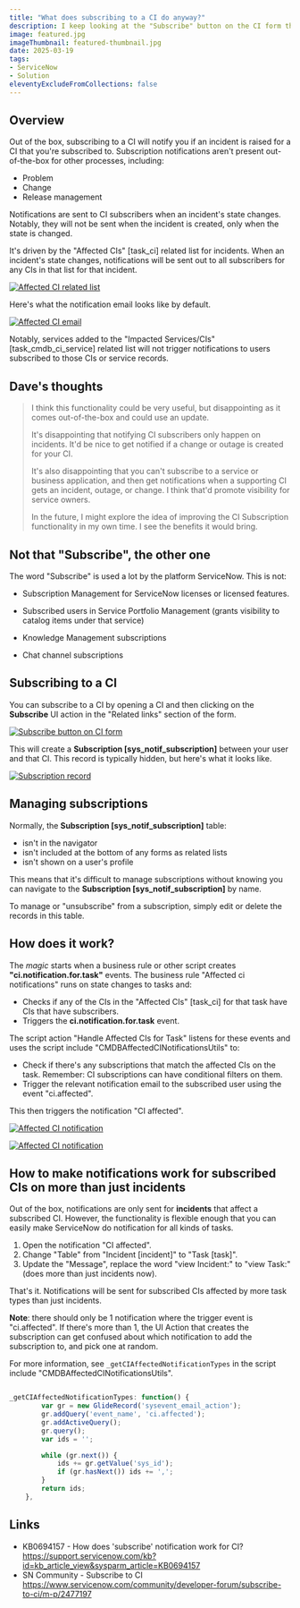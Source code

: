 ```yaml
---
title: "What does subscribing to a CI do anyway?"
description: I keep looking at the "Subscribe" button on the CI form thinking "what do you do anyway?". There's not a lot of documentation around what it does, so I reverse engineered it and here's what I found.
image: featured.jpg
imageThumbnail: featured-thumbnail.jpg
date: 2025-03-19
tags:
- ServiceNow
- Solution
eleventyExcludeFromCollections: false
---
```


## Overview 

Out of the box, subscribing to a CI will notify you if an incident is raised for a CI that you're subscribed to. Subscription notifications aren't present out-of-the-box for other processes, including: 

* Problem 
* Change 
* Release management 

Notifications are sent to CI subscribers when an incident's state changes. Notably, they will not be sent when the incident is created, only when the state is changed. 

It's driven by the "Affected CIs" [task_ci] related list for incidents. When an incident's state changes, notifications will be sent out to all subscribers for any CIs in that list for that incident. 

[![Affected CI related list](screenshot-affected-ci.png)](screenshot-affected-ci.png)

Here's what the notification email looks like by default. 

[![Affected CI email](affected-ci-email.png)](affected-ci-email.png)

Notably, services added to the "Impacted Services/CIs" [task_cmdb_ci_service] related list will not trigger notifications to users subscribed to those CIs or service records. 

## Dave's thoughts 
> I think this functionality could be very useful, but disappointing as it comes out-of-the-box and could use an update. 
> 
> It's disappointing that notifying CI subscribers only happen on incidents. It'd be nice to get notified if a change or outage is created for your CI. 
> 
> It's also disappointing that you can't subscribe to a service or business application, and then get notifications when a supporting CI gets an incident, outage, or change. I think that'd promote visibility for service owners. 
> 
> In the future, I might explore the idea of improving the CI Subscription functionality in my own time. I see the benefits it would bring. 

## Not that "Subscribe", the other one 
The word "Subscribe" is used a lot by the platform ServiceNow. This is not: 

* Subscription Management for ServiceNow licenses or licensed features. 

* Subscribed users in Service Portfolio Management (grants visibility to catalog items under that service) 

* Knowledge Management subscriptions 

* Chat channel subscriptions 

## Subscribing to a CI 
You can subscribe to a CI by opening a CI and then clicking on the **Subscribe** UI action in the "Related links" section of the form. 

[![Subscribe button on CI form](subscribe-button.png)](subscribe-button.png)

This will create a **Subscription [sys_notif_subscription]** between your user and that CI. This record is typically hidden, but here's what it looks like. 

[![Subscription record](subscription-record.png)](subscription-record.png)

## Managing subscriptions 
Normally, the **Subscription [sys_notif_subscription]** table: 
* isn't in the navigator 
* isn't included at the bottom of any forms as related lists 
* isn't shown on a user's profile 

This means that it's difficult to manage subscriptions without knowing you can navigate to the **Subscription [sys_notif_subscription]** by name. 

To manage or "unsubscribe" from a subscription, simply edit or delete the records in this table. 

## How does it work? 
The *magic* starts when a business rule or other script creates **"ci.notification.for.task"** events. The business rule "Affected ci notifications" runs on state changes to tasks and: 
* Checks if any of the CIs in the "Affected CIs" [task_ci] for that task have CIs that have subscribers. 
* Triggers the **ci.notification.for.task** event. 

The script action "Handle Affected CIs for Task" listens for these events and uses the script include "CMDBAffectedCINotificationsUtils" to: 
* Check if there's any subscriptions that match the affected CIs on the task. Remember: CI subscriptions can have conditional filters on them. 
* Trigger the relevant notification email to the subscribed user using the event "ci.affected".

This then triggers the notification "CI affected". 

[![Affected CI notification](affected-ci-notification-1.png)](affected-ci-notification-1.png)

[![Affected CI notification](affected-ci-notification-2.png)](affected-ci-notification-2.png)

## How to make notifications work for subscribed CIs on more than just incidents 
Out of the box, notifications are only sent for **incidents** that affect a subscribed CI. However, the functionality is flexible enough that you can easily make ServiceNow do notification for all kinds of tasks. 

1. Open the notification "CI affected". 
1. Change "Table" from "Incident [incident]" to "Task [task]". 
1. Update the "Message", replace the word "view Incident:" to "view Task:" (does more than just incidents now). 

That's it. Notifications will be sent for subscribed CIs affected by more task types than just incidents. 

**Note**: there should only be 1 notification where the trigger event is "ci.affected". If there's more than 1, the UI Action that creates the subscription can get confused about which notification to add the subscription to, and pick one at random.

For more information, see `_getCIAffectedNotificationTypes` in the script include "CMDBAffectedCINotificationsUtils". 

```js 

_getCIAffectedNotificationTypes: function() { 
        var gr = new GlideRecord('sysevent_email_action'); 
        gr.addQuery('event_name', 'ci.affected'); 
        gr.addActiveQuery(); 
        gr.query(); 
        var ids = ''; 

        while (gr.next()) { 
            ids += gr.getValue('sys_id'); 
            if (gr.hasNext()) ids += ','; 
        } 
        return ids; 
    }, 
```

## Links 
* KB0694157 - How does 'subscribe' notification work for CI? 
 https://support.servicenow.com/kb?id=kb_article_view&sysparm_article=KB0694157 
* SN Community - Subscribe to CI 
 https://www.servicenow.com/community/developer-forum/subscribe-to-ci/m-p/2477197 